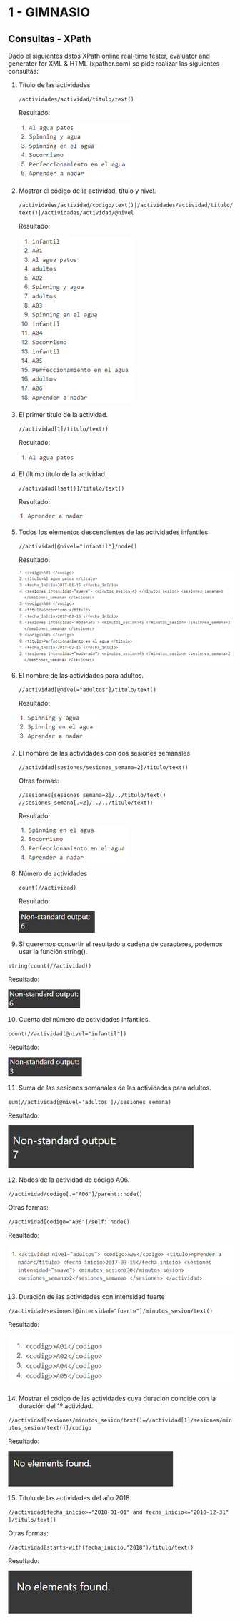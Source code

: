 # 1 - GIMNASIO
## Consultas - XPath
Dado el siguientes datos XPath online real-time tester, evaluator and generator for XML & HTML
(xpather.com) se pide realizar las siguientes consultas:

1. Título de las actividades 
   
   `/actividades/actividad/titulo/text()`

   Resultado:
   
   ![Resultado de la expresion 1](images/01.PNG)

2. Mostrar el código de la actividad, título y nivel.

   `/actividades/actividad/codigo/text()|/actividades/actividad/titulo/text()|/actividades/actividad/@nivel`

   Resultado:
   
   ![Resultado de la expresion 2](images/02.PNG)
   
3. El primer título de la actividad.
   
   `//actividad[1]/titulo/text()`

   Resultado:
   
   ![Resultado de la expresion 3](images/03.PNG)

4. El último título de la actividad.
   
   `//actividad[last()]/titulo/text()`

   Resultado:
   
   ![Resultado de la expresion 4](images/04.PNG)

5. Todos los elementos descendientes de las actividades infantiles
   
   `//actividad[@nivel="infantil"]/node()`

   Resultado:
   
   ![Resultado de la expresion 5](images/05.PNG)
   
6. El nombre de las actividades para adultos.
   
   `//actividad[@nivel="adultos"]/titulo/text()`

   Resultado:
   
   ![Resultado de la expresion 6](images/06.PNG)
   
7. El nombre de las actividades con dos sesiones semanales
   
   `//actividad[sesiones/sesiones_semana=2]/titulo/text()`

   Otras formas:

   `//sesiones[sesiones_semana=2]/../titulo/text()`
   `//sesiones_semana[.=2]/../../titulo/text()`

   Resultado:
   
   ![Resultado de la expresion 7](images/07.PNG)
   
8. Número de actividades
   
   `count(//actividad)`

   Resultado:
   
   ![Resultado de la expresion 8](images/08.PNG)
   
9.  Si queremos convertir el resultado a cadena de caracteres, podemos usar la función string().
   
   `string(count(//actividad))`

   Resultado:
   
   ![Resultado de la expresion 9](images/09.PNG)
    
10. Cuenta del número de actividades infantiles.
   
   `count(//actividad[@nivel="infantil"])`

   Resultado:
   
   ![Resultado de la expresion 10](images/10.PNG)
    
11. Suma de las sesiones semanales de las actividades para adultos.
   
   `sum(//actividad[@nivel='adultos']//sesiones_semana)`

   Resultado:
   
   ![Resultado de la expresion 10](images/11.PNG)
    
12. Nodos de la actividad de código A06.
   
   `//actividad/codigo[.="A06"]/parent::node()`

   Otras formas:

   `//actividad[codigo="A06"]/self::node()`

   Resultado:
   
   ![Resultado de la expresion 10](images/12.PNG)
    
13. Duración de las actividades con intensidad fuerte
   
   `//actividad/sesiones[@intensidad="fuerte"]/minutos_sesion/text()`

   Resultado:
   
   ![Resultado de la expresion 10](images/13.PNG)
    
14. Mostrar el código de las actividades cuya duración coincide con la duración del 1º actividad.
   
   `//actividad[sesiones/minutos_sesion/text()=//actividad[1]/sesiones/minutos_sesion/text()]/codigo`

   Resultado:
   
   ![Resultado de la expresion 10](images/14.PNG)
    
15. Título de las actividades del año 2018.
   
   `//actividad[fecha_inicio>="2018-01-01" and fecha_inicio<="2018-12-31" ]/titulo/text()`
   
   Otras formas:

   `//actividad[starts-with(fecha_inicio,"2018")/titulo/text()`

   Resultado:
   
   ![Resultado de la expresion 10](images/15.PNG)